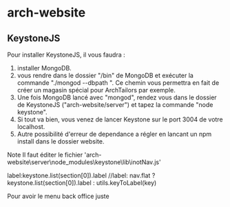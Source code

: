 # arch-website

## KeystoneJS
Pour installer KeystoneJS, il vous faudra :

1. installer MongoDB.
2. vous rendre dans le dossier "/bin" de MongoDB et exécuter la commande "./mongod --dbpath <votre-dossier-de-stockage>". Ce chemin vous permettra en fait de créer un magasin spécial pour ArchTailors par exemple.
3. Une fois MongoDB lancé avec "mongod", rendez vous dans le dossier de KeystoneJS ("arch-website/server") et tapez la commande "node keystone".
4. Si tout va bien, vous venez de lancer Keystone sur le port 3004 de votre localhost.
5. Autre possibilité d'erreur de dependance a régler en lancant un npm install dans le dossier website.


Note
Il faut éditer le fichier 'arch-website\server\node_modules\keystone\lib\inotNav.js'

label:keystone.list(section[0]).label
//label: nav.flat ? keystone.list(section[0]).label : utils.keyToLabel(key)

Pour avoir le menu back office juste